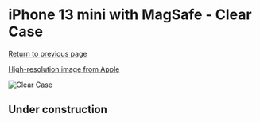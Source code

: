 # iPhone 13 mini  with MagSafe - Clear Case

[Return to previous page](/iphone_13)

[High-resolution image from Apple](https://store.storeimages.cdn-apple.com/8756/as-images.apple.com/is/MM2W3?wid=4500&hei=4500&fmt=png)

<div style="width: 500px"><img src="/everyphone/MM2W3.png" alt="Clear Case"></div>

## Under construction

